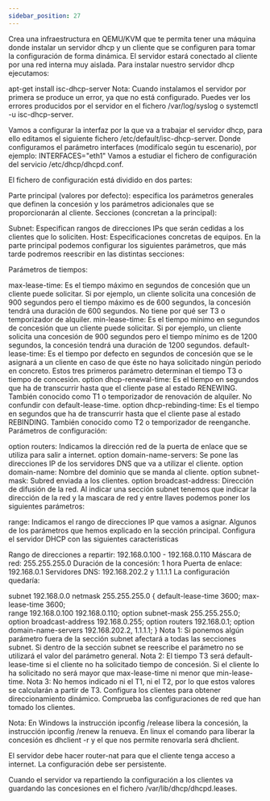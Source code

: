 ```yaml
---
sidebar_position: 27
---
```




Crea una infraestructura en QEMU/KVM que te permita tener una máquina donde instalar un servidor dhcp y un cliente que se configuren para tomar la configuración de forma dinámica. El servidor estará conectado al cliente por una red interna muy aislada.
Para instalar nuestro servidor dhcp ejecutamos:

 apt-get install isc-dhcp-server
Nota: Cuando instalamos el servidor por primera se produce un error, ya que no está configurado. Puedes ver los errores producidos por el servidor en el fichero /var/log/syslog o systemctl -u isc-dhcp-server.

Vamos a configurar la interfaz por la que va a trabajar el servidor dhcp, para ello editamos el siguiente fichero /etc/default/isc-dhcp-server. Donde configuramos el parámetro interfaces (modifícalo según tu escenario), por ejemplo:
INTERFACES="eth1"
Vamos a estudiar el fichero de configuración del servicio /etc/dhcp/dhcpd.conf.

El fichero de configuración está dividido en dos partes:

Parte principal (valores por defecto): especifica los parámetros generales que definen la concesión y los parámetros adicionales que se proporcionarán al cliente.
Secciones (concretan a la principal):

Subnet: Especifican rangos de direcciones IPs que serán cedidas a los clientes que lo soliciten.
Host: Especificaciones concretas de equipos.
En la parte principal podemos configurar los siguientes parámetros, que más tarde podremos reescribir en las distintas secciones:

Parámetros de tiempos:

max-lease-time: Es el tiempo máximo en segundos de concesión que un cliente puede solicitar. Si por ejemplo, un cliente solicita una concesión de 900 segundos pero el tiempo máximo es de 600 segundos, la concesión tendrá una duración de 600 segundos. No tiene por qué ser T3 o temporizador de alquiler.
min-lease-time: Es el tiempo mínimo en segundos de concesión que un cliente puede solicitar. Si por ejemplo, un cliente solicita una concesión de 900 segundos pero el tiempo mínimo es de 1200 segundos, la concesión tendrá una duración de 1200 segundos.
default-lease-time: Es el tiempo por defecto en segundos de concesión que se le asignará a un cliente en caso de que éste no haya solicitado ningún periodo en concreto. Estos tres primeros parámetro determinan el tiempo T3 o tiempo de concesión.
option dhcp-renewal-time: Es el tiempo en segundos que ha de transcurrir hasta que el cliente pase al estado RENEWING. También conocido como T1 o temporizador de renovación de alquiler. No confundir con default-lease-time.
option dhcp-rebinding-time: Es el tiempo en segundos que ha de transcurrir hasta que el cliente pase al estado REBINDING. También conocido como T2 o temporizador de reenganche.
Parámetros de configuración:

option routers: Indicamos la dirección red de la puerta de enlace que se utiliza para salir a internet.
option domain-name-servers: Se pone las direcciones IP de los servidores DNS que va a utilizar el cliente.
option domain-name: Nombre del dominio que se manda al cliente.
option subnet-mask: Subred enviada a los clientes.
option broadcast-address: Dirección de difusión de la red.
Al indicar una sección subnet tenemos que indicar la dirección de la red y la mascara de red y entre llaves podemos poner los siguientes parámetros:

range: Indicamos el rango de direcciones IP que vamos a asignar.
Algunos de los parámetros que hemos explicado en la sección principal.
Configura el servidor DHCP con las siguientes características

Rango de direcciones a repartir: 192.168.0.100 - 192.168.0.110
Máscara de red: 255.255.255.0
Duración de la concesión: 1 hora
Puerta de enlace: 192.168.0.1
Servidores DNS: 192.168.202.2 y 1.1.1.1
La configuración quedaría:

 subnet 192.168.0.0 netmask 255.255.255.0 {
   default-lease-time 3600;
   max-lease-time 3600;  
   range 192.168.0.100 192.168.0.110;
   option subnet-mask 255.255.255.0;
   option broadcast-address 192.168.0.255;
   option routers 192.168.0.1;
   option domain-name-servers 192.168.202.2, 1.1.1.1;
 }
Nota 1: Si ponemos algún parámetro fuera de la sección subnet afectará a todas las secciones subnet. Si dentro de la sección subnet se reescribe el parámetro no se utilizará el valor del parámetro general.
Nota 2: El tiempo T3 será default-lease-time si el cliente no ha solicitado tiempo de concesión. Si el cliente lo ha solicitado no será mayor que max-lease-time ni menor que min-lease-time.
Nota 3: No hemos indicado ni el T1, ni el T2, por lo que estos valores se calcularán a partir de T3.
Configura los clientes para obtener direccionamiento dinámico. Comprueba las configuraciones de red que han tomado los clientes.

Nota: En Windows la instrucción ipconfig /release libera la concesión, la instrucción ipconfig /renew la renueva. En linux el comando para liberar la concesión es dhclient -r y el que nos permite renovarla será dhclient.

El servidor debe hacer router-nat para que el cliente tenga acceso a internet. La configuración debe ser persistente.

Cuando el servidor va repartiendo la configuración a los clientes va guardando las concesiones en el fichero /var/lib/dhcp/dhcpd.leases.